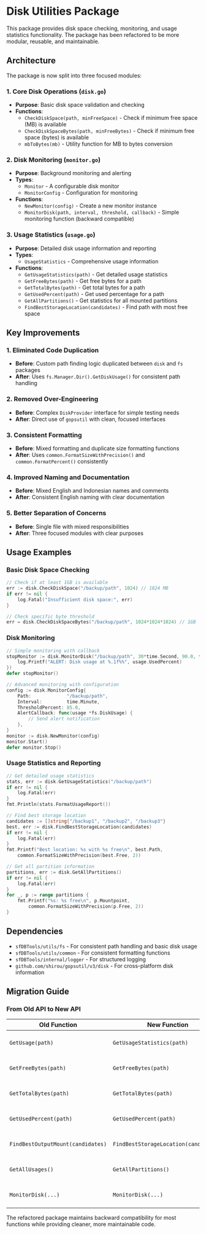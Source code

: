 # Disk Utilities Package

This package provides disk space checking, monitoring, and usage statistics functionality. The package has been refactored to be more modular, reusable, and maintainable.

## Architecture

The package is now split into three focused modules:

### 1. Core Disk Operations (`disk.go`)
- **Purpose**: Basic disk space validation and checking
- **Functions**:
  - `CheckDiskSpace(path, minFreeSpace)` - Check if minimum free space (MB) is available
  - `CheckDiskSpaceBytes(path, minFreeBytes)` - Check if minimum free space (bytes) is available
  - `mbToBytes(mb)` - Utility function for MB to bytes conversion

### 2. Disk Monitoring (`monitor.go`)
- **Purpose**: Background monitoring and alerting
- **Types**:
  - `Monitor` - A configurable disk monitor
  - `MonitorConfig` - Configuration for monitoring
- **Functions**:
  - `NewMonitor(config)` - Create a new monitor instance
  - `MonitorDisk(path, interval, threshold, callback)` - Simple monitoring function (backward compatible)

### 3. Usage Statistics (`usage.go`)
- **Purpose**: Detailed disk usage information and reporting
- **Types**:
  - `UsageStatistics` - Comprehensive usage information
- **Functions**:
  - `GetUsageStatistics(path)` - Get detailed usage statistics
  - `GetFreeBytes(path)` - Get free bytes for a path
  - `GetTotalBytes(path)` - Get total bytes for a path
  - `GetUsedPercent(path)` - Get used percentage for a path
  - `GetAllPartitions()` - Get statistics for all mounted partitions
  - `FindBestStorageLocation(candidates)` - Find path with most free space

## Key Improvements

### 1. Eliminated Code Duplication
- **Before**: Custom path finding logic duplicated between `disk` and `fs` packages
- **After**: Uses `fs.Manager.Dir().GetDiskUsage()` for consistent path handling

### 2. Removed Over-Engineering
- **Before**: Complex `DiskProvider` interface for simple testing needs
- **After**: Direct use of `gopsutil` with clean, focused interfaces

### 3. Consistent Formatting
- **Before**: Mixed formatting and duplicate size formatting functions
- **After**: Uses `common.FormatSizeWithPrecision()` and `common.FormatPercent()` consistently

### 4. Improved Naming and Documentation
- **Before**: Mixed English and Indonesian names and comments
- **After**: Consistent English naming with clear documentation

### 5. Better Separation of Concerns
- **Before**: Single file with mixed responsibilities
- **After**: Three focused modules with clear purposes

## Usage Examples

### Basic Disk Space Checking
```go
// Check if at least 1GB is available
err := disk.CheckDiskSpace("/backup/path", 1024) // 1024 MB
if err != nil {
    log.Fatal("Insufficient disk space:", err)
}

// Check specific byte threshold
err = disk.CheckDiskSpaceBytes("/backup/path", 1024*1024*1024) // 1GB
```

### Disk Monitoring
```go
// Simple monitoring with callback
stopMonitor := disk.MonitorDisk("/backup/path", 30*time.Second, 90.0, func(usage *fs.DiskUsage) {
    log.Printf("ALERT: Disk usage at %.1f%%", usage.UsedPercent)
})
defer stopMonitor()

// Advanced monitoring with configuration
config := disk.MonitorConfig{
    Path:             "/backup/path",
    Interval:         time.Minute,
    ThresholdPercent: 85.0,
    AlertCallback: func(usage *fs.DiskUsage) {
        // Send alert notification
    },
}
monitor := disk.NewMonitor(config)
monitor.Start()
defer monitor.Stop()
```

### Usage Statistics and Reporting
```go
// Get detailed usage statistics
stats, err := disk.GetUsageStatistics("/backup/path")
if err != nil {
    log.Fatal(err)
}
fmt.Println(stats.FormatUsageReport())

// Find best storage location
candidates := []string{"/backup1", "/backup2", "/backup3"}
best, err := disk.FindBestStorageLocation(candidates)
if err != nil {
    log.Fatal(err)
}
fmt.Printf("Best location: %s with %s free\n", best.Path, 
    common.FormatSizeWithPrecision(best.Free, 2))

// Get all partition information
partitions, err := disk.GetAllPartitions()
if err != nil {
    log.Fatal(err)
}
for _, p := range partitions {
    fmt.Printf("%s: %s free\n", p.Mountpoint, 
        common.FormatSizeWithPrecision(p.Free, 2))
}
```

## Dependencies

- `sfDBTools/utils/fs` - For consistent path handling and basic disk usage
- `sfDBTools/utils/common` - For consistent formatting functions
- `sfDBTools/internal/logger` - For structured logging
- `github.com/shirou/gopsutil/v3/disk` - For cross-platform disk information

## Migration Guide

### From Old API to New API

| Old Function | New Function | Notes |
|-------------|-------------|-------|
| `GetUsage(path)` | `GetUsageStatistics(path)` | Returns more detailed information |
| `GetFreeBytes(path)` | `GetFreeBytes(path)` | Same function, improved implementation |
| `GetTotalBytes(path)` | `GetTotalBytes(path)` | Same function, improved implementation |
| `GetUsedPercent(path)` | `GetUsedPercent(path)` | Same function, improved implementation |
| `FindBestOutputMount(candidates)` | `FindBestStorageLocation(candidates)` | Better naming and error handling |
| `GetAllUsages()` | `GetAllPartitions()` | Better naming and consistent return type |
| `MonitorDisk(...)` | `MonitorDisk(...)` | Same API, improved implementation |

The refactored package maintains backward compatibility for most functions while providing cleaner, more maintainable code.